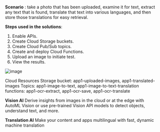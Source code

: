 **Scenario** : take a photo that has been uploaded, examine it for text, extract any text that is found, translate that text into various languages, and then store those translations for easy retrieval.

****Steps**** **used in the solutions**:
  1. Enable APIs.
  2. Create Cloud Storage buckets.
  3. Create Cloud Pub/Sub topics.
  4. Create and deploy Cloud Functions.
  5. Upload an image to initiate test.
  6. View the results.

![image](https://github.com/rameshjoshi/ml-model-google-vision-translation-api/assets/7277702/009c7b5e-26d8-4fef-aafd-6a48b7476cb7)

Cloud Resources
  Storage bucket: app1-uploaded-images, app1-translated-images
  Topics: app1-image-to-text, app1-image-to-text-translation
  functions: app1-ocr-extract, app1-ocr-save, app1-ocr-translate

**Vision AI**
Derive insights from images in the cloud or at the edge with AutoML Vision or use pre-trained Vision API models to detect objects, understand text, and more.

**Translation AI**
Make your content and apps multilingual with fast, dynamic machine translation
